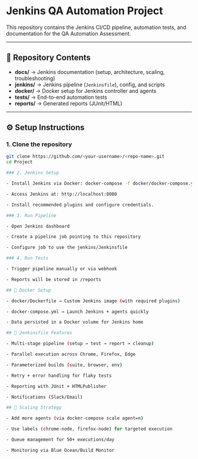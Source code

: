 # Jenkins QA Automation Project

This repository contains the Jenkins CI/CD pipeline, automation tests, and documentation for the QA Automation Assessment.

---

## 📂 Repository Contents
- **docs/** → Jenkins documentation (setup, architecture, scaling, troubleshooting)
- **jenkins/** → Jenkins pipeline (`Jenkinsfile`), config, and scripts
- **docker/** → Docker setup for Jenkins controller and agents
- **tests/** → End-to-end automation tests
- **reports/** → Generated reports (JUnit/HTML)

---

## ⚙️ Setup Instructions

### 1. Clone the repository
```bash
git clone https://github.com/<your-username>/<repo-name>.git
cd Project

### 2. Jenkins Setup

- Install Jenkins via Docker: docker-compose -f docker/docker-compose.yml up -d

- Access Jenkins at: http://localhost:8080

- Install recommended plugins and configure credentials.

### 3. Run Pipeline

- Open Jenkins dashboard

- Create a pipeline job pointing to this repository

- Configure job to use the jenkins/Jenkinsfile

### 4. Run Tests

- Trigger pipeline manually or via webhook

- Reports will be stored in /reports

## 🐳 Docker Setup

- docker/Dockerfile → Custom Jenkins image (with required plugins)

- docker-compose.yml → Launch Jenkins + agents quickly

- Data persisted in a Docker volume for Jenkins home

## 🧪 Jenkinsfile Features

- Multi-stage pipeline (setup → test → report → cleanup)

- Parallel execution across Chrome, Firefox, Edge

- Parameterized builds (suite, browser, env)

- Retry + error handling for flaky tests

- Reporting with JUnit + HTMLPublisher

- Notifications (Slack/Email)

## 🚀 Scaling Strategy

- Add more agents (via docker-compose scale agent=n)

- Use labels (chrome-node, firefox-node) for targeted execution

- Queue management for 50+ executions/day

- Monitoring via Blue Ocean/Build Monitor
